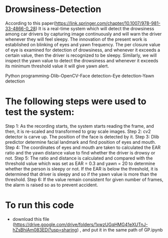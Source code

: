 # Drowsiness-Detection
According to this paper(https://link.springer.com/chapter/10.1007/978-981-33-4866-0_28)
It is a real-time system which will detect the drowsiness among car drivers by capturing image continuously and will warn the driver whenever they will feel sleepy. The innovation of the present work is established on blinking of eyes and yawn frequency. The per closure value of eye is examined for detection of drowsiness, and whenever it exceeds a certain value, then the driver is recognized to be sleepy. Similarly, we will inspect the yawn value to detect the drowsiness and whenever it exceeds its minimum threshold value it will give yawn alert.

Python programming-Dlib-OpenCV-Face detection-Eye detection-Yawn detection

# The following steps were used to test the system:
Step 1: As the recording starts, the system starts reading the frame, and then, it is
re-scaled and transformed to gray scale images.
Step 2: cv2 detector is carve up. The position of the face is detected by it.
Step 3: Dlib predictor determine facial landmark and find position of eyes and
mouth.
Step 4: The coordinates of eyes and mouth are taken to calculated the EAR ratio
and the yawn distance value to find whether the driver is drowsy or not.
Step 5: The ratio and distance is calculated and compared with the threshold value
which was set as EAR = 0.3 and yawn = 20 to determine whether the person is
sleepy or not. If the EAR is below the threshold, it is determined that driver is
sleepy and so if the yawn value is more than the threshold.
Step 6: If the value remain consistent for given number of frames, the alarm is
raised so as to prevent accident.

# To run this code 
- download this file (https://drive.google.com/drive/folders/1xwzUGqHMG41eXUTnJ-hZsBhiAm083EDi?usp=sharing) , and put it in the same path of GP.ipynb
